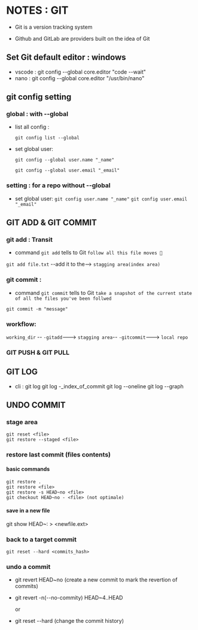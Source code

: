 # NOTES : GIT

- Git is a version tracking system

- Github and GitLab are providers built on the idea of Git

## Set Git default editor : windows

- vscode : git config --global core.editor "code --wait"
- nano : git config --global core.editor "/usr/bin/nano"

## git config setting

### global : with --global

- list all config :

  `git config list --global`

- set global user:

  `git config --global user.name "_name"`

  `git config --global user.email "_email"`

### setting : for a repo without --global

- set global user:
  `git config user.name "_name"`
  `git config user.email "_email"`

## GIT ADD & GIT COMMIT

### git add : Transit

- command `git add` tells to Git `follow all this file moves 👀`

`git add file.txt` --add it to the--> `stagging area(index area)`

### git commit :

- command `git commit` tells to Git `take a snapshot of the current state of all the files you've been follwed`

`git commit -m "message"`

### workflow:

`working_dir` -- `-gitadd`---> `stagging area`-- `-gitcommit`---> `local repo`

### GIT PUSH & GIT PULL

<!-- GIT PUSH -->

## GIT LOG

- cli :
  git log
  git log -\_index_of_commit
  git log --oneline
  git log --graph

## UNDO COMMIT

### stage area

    git reset <file>
    git restore --staged <file>

### restore last commit (files contents)

#### basic commands

    git restore .
    git restore <file>
    git restore -s HEAD~no <file>
    git checkout HEAD~no - <file> (not optimale)

#### save in a new file

git show HEAD~:<file> > <newfile.ext>

### back to a target commit

    git reset --hard <commits_hash>

### undo a commit

  - git revert HEAD~no 
    (create a new commit to mark the revertion of commits)

  - git revert -n(--no-commity) HEAD~4..HEAD

    or

  - git reset --hard (change the commit history)
